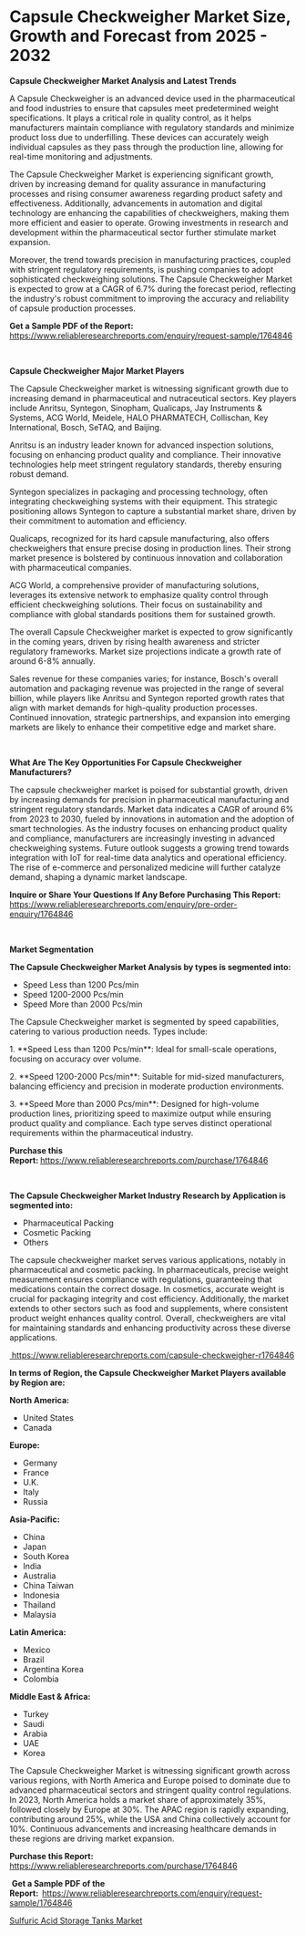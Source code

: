 <p><h1>Capsule Checkweigher Market Size, Growth and Forecast from 2025 - 2032</h1></p><p><strong>Capsule Checkweigher Market Analysis and Latest Trends</strong></p>
<p><p>A Capsule Checkweigher is an advanced device used in the pharmaceutical and food industries to ensure that capsules meet predetermined weight specifications. It plays a critical role in quality control, as it helps manufacturers maintain compliance with regulatory standards and minimize product loss due to underfilling. These devices can accurately weigh individual capsules as they pass through the production line, allowing for real-time monitoring and adjustments.</p><p>The Capsule Checkweigher Market is experiencing significant growth, driven by increasing demand for quality assurance in manufacturing processes and rising consumer awareness regarding product safety and effectiveness. Additionally, advancements in automation and digital technology are enhancing the capabilities of checkweighers, making them more efficient and easier to operate. Growing investments in research and development within the pharmaceutical sector further stimulate market expansion.</p><p>Moreover, the trend towards precision in manufacturing practices, coupled with stringent regulatory requirements, is pushing companies to adopt sophisticated checkweighing solutions. The Capsule Checkweigher Market is expected to grow at a CAGR of 6.7% during the forecast period, reflecting the industry's robust commitment to improving the accuracy and reliability of capsule production processes.</p></p>
<p><strong>Get a Sample PDF of the Report:&nbsp;</strong> <a href="https://www.reliableresearchreports.com/enquiry/request-sample/1764846?utm_campaign=2622&utm_medium=2&utm_source=Github&utm_content=ia&utm_term=22022025&utm_id=capsule-checkweigher">https://www.reliableresearchreports.com/enquiry/request-sample/1764846</a></p>
<p>&nbsp;</p>
<p><strong>Capsule Checkweigher Major Market Players</strong></p>
<p><p>The Capsule Checkweigher market is witnessing significant growth due to increasing demand in pharmaceutical and nutraceutical sectors. Key players include Anritsu, Syntegon, Sinopham, Qualicaps, Jay Instruments & Systems, ACG World, Meidele, HALO PHARMATECH, Collischan, Key International, Bosch, SeTAQ, and Baijing.</p><p>Anritsu is an industry leader known for advanced inspection solutions, focusing on enhancing product quality and compliance. Their innovative technologies help meet stringent regulatory standards, thereby ensuring robust demand.</p><p>Syntegon specializes in packaging and processing technology, often integrating checkweighing systems with their equipment. This strategic positioning allows Syntegon to capture a substantial market share, driven by their commitment to automation and efficiency.</p><p>Qualicaps, recognized for its hard capsule manufacturing, also offers checkweighers that ensure precise dosing in production lines. Their strong market presence is bolstered by continuous innovation and collaboration with pharmaceutical companies.</p><p>ACG World, a comprehensive provider of manufacturing solutions, leverages its extensive network to emphasize quality control through efficient checkweighing solutions. Their focus on sustainability and compliance with global standards positions them for sustained growth.</p><p>The overall Capsule Checkweigher market is expected to grow significantly in the coming years, driven by rising health awareness and stricter regulatory frameworks. Market size projections indicate a growth rate of around 6-8% annually.</p><p>Sales revenue for these companies varies; for instance, Bosch's overall automation and packaging revenue was projected in the range of several billion, while players like Anritsu and Syntegon reported growth rates that align with market demands for high-quality production processes. Continued innovation, strategic partnerships, and expansion into emerging markets are likely to enhance their competitive edge and market share.</p></p>
<p>&nbsp;</p>
<p><strong>What Are The Key Opportunities For Capsule Checkweigher Manufacturers?</strong></p>
<p><p>The capsule checkweigher market is poised for substantial growth, driven by increasing demands for precision in pharmaceutical manufacturing and stringent regulatory standards. Market data indicates a CAGR of around 6% from 2023 to 2030, fueled by innovations in automation and the adoption of smart technologies. As the industry focuses on enhancing product quality and compliance, manufacturers are increasingly investing in advanced checkweighing systems. Future outlook suggests a growing trend towards integration with IoT for real-time data analytics and operational efficiency. The rise of e-commerce and personalized medicine will further catalyze demand, shaping a dynamic market landscape.</p></p>
<p><strong>Inquire or Share Your Questions If Any Before Purchasing This Report:</strong> <a href="https://www.reliableresearchreports.com/enquiry/pre-order-enquiry/1764846?utm_campaign=2622&utm_medium=2&utm_source=Github&utm_content=ia&utm_term=22022025&utm_id=capsule-checkweigher">https://www.reliableresearchreports.com/enquiry/pre-order-enquiry/1764846</a></p>
<p>&nbsp;</p>
<p><strong>Market Segmentation</strong></p>
<p><strong>The Capsule Checkweigher Market Analysis by types is segmented into:</strong></p>
<p><ul><li>Speed Less than 1200 Pcs/min</li><li>Speed 1200-2000 Pcs/min</li><li>Speed More than 2000 Pcs/min</li></ul></p>
<p><p>The Capsule Checkweigher market is segmented by speed capabilities, catering to various production needs. Types include:</p><p>1. **Speed Less than 1200 Pcs/min**: Ideal for small-scale operations, focusing on accuracy over volume.</p><p>  </p><p>2. **Speed 1200-2000 Pcs/min**: Suitable for mid-sized manufacturers, balancing efficiency and precision in moderate production environments.</p><p>3. **Speed More than 2000 Pcs/min**: Designed for high-volume production lines, prioritizing speed to maximize output while ensuring product quality and compliance. Each type serves distinct operational requirements within the pharmaceutical industry.</p></p>
<p><strong>Purchase this Report:&nbsp;</strong><a href="https://www.reliableresearchreports.com/purchase/1764846?utm_campaign=2622&utm_medium=2&utm_source=Github&utm_content=ia&utm_term=22022025&utm_id=capsule-checkweigher">https://www.reliableresearchreports.com/purchase/1764846</a></p>
<p>&nbsp;</p>
<p><strong>The Capsule Checkweigher Market Industry Research by Application is segmented into:</strong></p>
<p><ul><li>Pharmaceutical Packing</li><li>Cosmetic Packing</li><li>Others</li></ul></p>
<p><p>The capsule checkweigher market serves various applications, notably in pharmaceutical and cosmetic packing. In pharmaceuticals, precise weight measurement ensures compliance with regulations, guaranteeing that medications contain the correct dosage. In cosmetics, accurate weight is crucial for packaging integrity and cost efficiency. Additionally, the market extends to other sectors such as food and supplements, where consistent product weight enhances quality control. Overall, checkweighers are vital for maintaining standards and enhancing productivity across these diverse applications.</p></p>
<p><a href="https://www.reliableresearchreports.com/capsule-checkweigher-r1764846?utm_campaign=2622&utm_medium=2&utm_source=Github&utm_content=ia&utm_term=22022025&utm_id=capsule-checkweigher">&nbsp;https://www.reliableresearchreports.com/capsule-checkweigher-r1764846</a></p>
<p><strong>In terms of Region, the Capsule Checkweigher Market Players available by Region are:</strong></p>
<p>
    <p> <strong> North America: </strong>
        <ul>
            <li>United States</li>
            <li>Canada</li>
        </ul>
        </p> 
    <p> <strong> Europe: </strong>
        <ul>
            <li>Germany</li>
            <li>France</li>
            <li>U.K.</li>
            <li>Italy</li>
            <li>Russia</li>
        </ul>
        </p> 
    <p> <strong> Asia-Pacific: </strong>
        <ul>
            <li>China</li>
            <li>Japan</li>
            <li>South Korea</li>
            <li>India</li>
            <li>Australia</li>
            <li>China Taiwan</li>
            <li>Indonesia</li>
            <li>Thailand</li>
            <li>Malaysia</li>
        </ul>
        </p> 
    <p> <strong> Latin America: </strong>
        <ul>
            <li>Mexico</li>
            <li>Brazil</li>
            <li>Argentina Korea</li>
            <li>Colombia</li>
        </ul>
        </p> 
    <p> <strong> Middle East & Africa: </strong>
        <ul>
            <li>Turkey</li>
            <li>Saudi</li>
            <li>Arabia</li>
            <li>UAE</li>
            <li>Korea</li>
        </ul>
    </p>
    </p>
<p><p>The Capsule Checkweigher Market is witnessing significant growth across various regions, with North America and Europe poised to dominate due to advanced pharmaceutical sectors and stringent quality control regulations. In 2023, North America holds a market share of approximately 35%, followed closely by Europe at 30%. The APAC region is rapidly expanding, contributing around 25%, while the USA and China collectively account for 10%. Continuous advancements and increasing healthcare demands in these regions are driving market expansion.</p></p>
<p><strong>Purchase this Report: </strong><a href="https://www.reliableresearchreports.com/purchase/1764846?utm_campaign=2622&utm_medium=2&utm_source=Github&utm_content=ia&utm_term=22022025&utm_id=capsule-checkweigher">https://www.reliableresearchreports.com/purchase/1764846</a></p>
<p>&nbsp;<strong>Get a Sample PDF of the Report:&nbsp;&nbsp;</strong><a href="https://www.reliableresearchreports.com/enquiry/request-sample/1764846?utm_campaign=2622&utm_medium=2&utm_source=Github&utm_content=ia&utm_term=22022025&utm_id=capsule-checkweigher">https://www.reliableresearchreports.com/enquiry/request-sample/1764846</a></p>
<p><strong></strong></p>
<p><p><a href="https://github.com/ahamdyzabira4/Market-Research-Report-List-1/blob/main/sulfuric-acid-storage-tanks-market.md?utm_campaign=2622&utm_medium=2&utm_source=Github&utm_content=ia&utm_term=22022025&utm_id=capsule-checkweigher">Sulfuric Acid Storage Tanks Market</a></p></p>